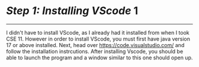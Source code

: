 # ***Step 1: Installing VScode*** 1
---
I didn't have to install VScode, as I already had it installed from when I took CSE 11. 
However in order to install VScode, you must first have java version 17 or above installed. 
Next, head over https://code.visualstudio.com/ and follow the installation instrcutions. 
After installing Vscode, you should be able to launch the program and a window similar to this one should open up.

